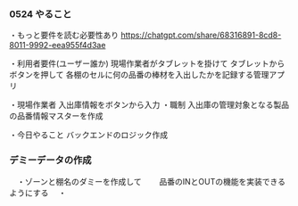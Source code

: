 ### 0524 やること
・もっと要件を読む必要性あり
https://chatgpt.com/share/68316891-8cd8-8011-9992-eea955f4d3ae

・利用者要件(ユーザー誰か)
現場作業者がタブレットを掛けて
タブレットからボタンを押して
各棚のセルに何の品番の棒材を入出したかを記録する管理アプリ

・現場作業者
 入出庫情報をボタンから入力
 ・職制
 入出庫の管理対象となる製品の品番情報マスターを作成

 ・今日やること
 バックエンドのロジック作成
 
 ### デミーデータの作成
 　・ゾーンと棚名のダミーを作成して
 　　品番のINとOUTの機能を実装できるようにする
 　・